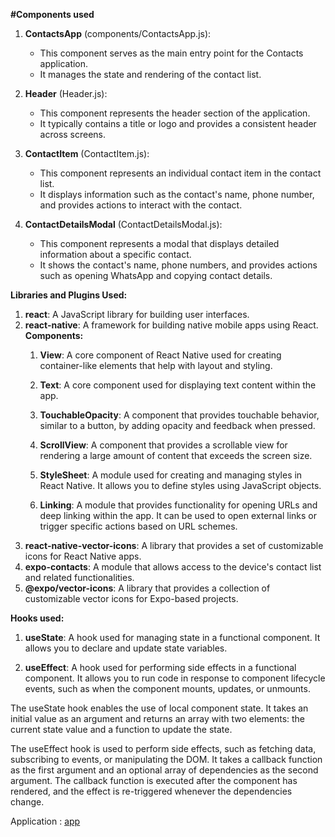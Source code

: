 **#Components used**
1. **ContactsApp** (components/ContactsApp.js):
   - This component serves as the main entry point for the Contacts application.
   - It manages the state and rendering of the contact list.

2. **Header** (Header.js):
   - This component represents the header section of the application.
   - It typically contains a title or logo and provides a consistent header across screens.

3. **ContactItem** (ContactItem.js):
   - This component represents an individual contact item in the contact list.
   - It displays information such as the contact's name, phone number, and provides actions to interact with the contact.

4. **ContactDetailsModal** (ContactDetailsModal.js):
   - This component represents a modal that displays detailed information about a specific contact.
   - It shows the contact's name, phone numbers, and provides actions such as opening WhatsApp and copying contact details.

**Libraries and Plugins Used:**

1. **react**: A JavaScript library for building user interfaces.
2. **react-native**: A framework for building native mobile apps using React.
    **Components:**
      1. **View**: A core component of React Native used for creating container-like elements that help with layout and styling.

      2. **Text**: A core component used for displaying text content within the app.

      3. **TouchableOpacity**: A component that provides touchable behavior, similar to a button, by adding opacity and feedback when pressed.

      4. **ScrollView**: A component that provides a scrollable view for rendering a large amount of content that exceeds the screen size.

      5. **StyleSheet**: A module used for creating and managing styles in React Native. It allows you to define styles using JavaScript objects.

      6. **Linking**: A module that provides functionality for opening URLs and deep linking within the app. It can be used to open external links or trigger                           specific actions based on URL schemes.      
3. **react-native-vector-icons**: A library that provides a set of customizable icons for React Native apps.
4. **expo-contacts**: A module that allows access to the device's contact list and related functionalities.
5. **@expo/vector-icons**: A library that provides a collection of customizable vector icons for Expo-based projects.




**Hooks used:**

1. **useState**: A hook used for managing state in a functional component. It allows you to declare and update state variables.

2. **useEffect**: A hook used for performing side effects in a functional component. It allows you to run code in response to component lifecycle events, such as when the component mounts, updates, or unmounts.

The useState hook enables the use of local component state. It takes an initial value as an argument and returns an array with two elements: the current state value and a function to update the state.

The useEffect hook is used to perform side effects, such as fetching data, subscribing to events, or manipulating the DOM. It takes a callback function as the first argument and an optional array of dependencies as the second argument. The callback function is executed after the component has rendered, and the effect is re-triggered whenever the dependencies change.


Application : [app](https://github.com/sa4rabh/Contacts/blob/master/application-082879bc-179d-47ee-b251-385e7cacc0e4.apk)

